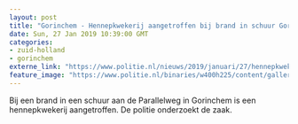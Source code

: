 ```yaml
---
layout: post
title: "Gorinchem - Hennepkwekerij aangetroffen bij brand in schuur Gorinchem"
date: Sun, 27 Jan 2019 10:39:00 GMT
categories: 
- zuid-holland 
- gorinchem 
externe_link: "https://www.politie.nl/nieuws/2019/januari/27/hennepkwekerij-aangetroffen-bij-brand-in-schuur-gorinchem.html"
feature_image: "https://www.politie.nl/binaries/w400h225/content/gallery/politie/nieuws/2015/december/07-rt/hennepkwekerij.jpg"
---
```


Bij een brand in een schuur aan de Parallelweg in Gorinchem is een hennepkwekerij aangetroffen. De politie onderzoekt de zaak.
